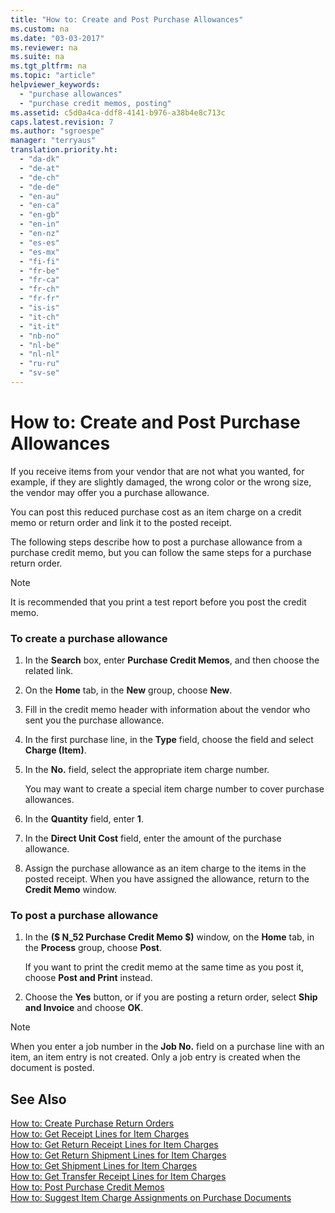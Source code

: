 ```yaml
---
title: "How to: Create and Post Purchase Allowances"
ms.custom: na
ms.date: "03-03-2017"
ms.reviewer: na
ms.suite: na
ms.tgt_pltfrm: na
ms.topic: "article"
helpviewer_keywords: 
  - "purchase allowances"
  - "purchase credit memos, posting"
ms.assetid: c5d0a4ca-ddf8-4141-b976-a38b4e8c713c
caps.latest.revision: 7
ms.author: "sgroespe"
manager: "terryaus"
translation.priority.ht: 
  - "da-dk"
  - "de-at"
  - "de-ch"
  - "de-de"
  - "en-au"
  - "en-ca"
  - "en-gb"
  - "en-in"
  - "en-nz"
  - "es-es"
  - "es-mx"
  - "fi-fi"
  - "fr-be"
  - "fr-ca"
  - "fr-ch"
  - "fr-fr"
  - "is-is"
  - "it-ch"
  - "it-it"
  - "nb-no"
  - "nl-be"
  - "nl-nl"
  - "ru-ru"
  - "sv-se"
---
```

# How to: Create and Post Purchase Allowances
If you receive items from your vendor that are not what you wanted, for example, if they are slightly damaged, the wrong color or the wrong size, the vendor may offer you a purchase allowance.  
  
 You can post this reduced purchase cost as an item charge on a credit memo or return order and link it to the posted receipt.  
  
 The following steps describe how to post a purchase allowance from a purchase credit memo, but you can follow the same steps for a purchase return order.  
  
> [!NOTE]  
>  It is recommended that you print a test report before you post the credit memo.  
  
### To create a purchase allowance  
  
1.  In the **Search** box, enter **Purchase Credit Memos**, and then choose the related link.  
  
2.  On the **Home** tab, in the **New** group, choose **New**.  
  
3.  Fill in the credit memo header with information about the vendor who sent you the purchase allowance.  
  
4.  In the first purchase line, in the **Type** field, choose the field and select **Charge \(Item\)**.  
  
5.  In the **No.** field, select the appropriate item charge number.  
  
     You may want to create a special item charge number to cover purchase allowances.  
  
6.  In the **Quantity** field, enter **1**.  
  
7.  In the **Direct Unit Cost** field, enter the amount of the purchase allowance.  
  
8.  Assign the purchase allowance as an item charge to the items in the posted receipt. When you have assigned the allowance, return to the **Credit Memo** window.  
  
### To post a purchase allowance  
  
1.  In the **\($ N\_52 Purchase Credit Memo $\)** window, on the **Home** tab, in the **Process** group, choose **Post**.  
  
     If you want to print the credit memo at the same time as you post it, choose **Post and Print** instead.  
  
2.  Choose the **Yes** button, or if you are posting a return order, select **Ship and Invoice** and choose **OK**.  
  
> [!NOTE]  
>  When you enter a job number in the **Job No.** field on a purchase line with an item, an item entry is not created. Only a job entry is created when the document is posted.  
  
## See Also  
 [How to: Create Purchase Return Orders](../Purchasing/how-to-create-purchase-return-orders.md)   
 [How to: Get Receipt Lines for Item Charges](../Finance/how-to-get-receipt-lines-for-item-charges.md)   
 [How to: Get Return Receipt Lines for Item Charges](../Finance/how-to-get-return-receipt-lines-for-item-charges.md)   
 [How to: Get Return Shipment Lines for Item Charges](../Finance/how-to-get-return-shipment-lines-for-item-charges.md)   
 [How to: Get Shipment Lines for Item Charges](../Finance/how-to-get-shipment-lines-for-item-charges.md)   
 [How to: Get Transfer Receipt Lines for Item Charges](../Finance/how-to-get-transfer-receipt-lines-for-item-charges.md)   
 [How to: Post Purchase Credit Memos](../Finance/how-to-post-purchase-credit-memos.md)   
 [How to: Suggest Item Charge Assignments on Purchase Documents](../Finance/how-to-suggest-item-charge-assignments-on-purchase-documents.md)